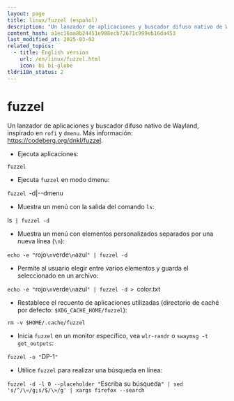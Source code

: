 ```yaml
---
layout: page
title: linux/fuzzel (español)
description: "Un lanzador de aplicaciones y buscador difuso nativo de Wayland, inspirado en `rofi` y `dmenu`."
content_hash: a1ec16aa8b24451e988ecb72671c999eb16da453
last_modified_at: 2025-03-02
related_topics:
  - title: English version
    url: /en/linux/fuzzel.html
    icon: bi bi-globe
tldri18n_status: 2
---
```

# fuzzel

Un lanzador de aplicaciones y buscador difuso nativo de Wayland, inspirado en `rofi` y `dmenu`.
Más información: <https://codeberg.org/dnkl/fuzzel>.

- Ejecuta aplicaciones:

`fuzzel`

- Ejecuta `fuzzel` en modo dmenu:

`fuzzel `<span class="tldr-var badge badge-pill bg-dark-lm bg-white-dm text-white-lm text-dark-dm font-weight-bold">-d|--dmenu</span>

- Muestra un menú con la salida del comando `ls`:

<span class="tldr-var badge badge-pill bg-dark-lm bg-white-dm text-white-lm text-dark-dm font-weight-bold">ls</span>` | fuzzel -d`

- Muestra un menú con elementos personalizados separados por una nueva línea (`\n`):

`echo -e "`<span class="tldr-var badge badge-pill bg-dark-lm bg-white-dm text-white-lm text-dark-dm font-weight-bold">rojo</span>`\n`<span class="tldr-var badge badge-pill bg-dark-lm bg-white-dm text-white-lm text-dark-dm font-weight-bold">verde</span>`\n`<span class="tldr-var badge badge-pill bg-dark-lm bg-white-dm text-white-lm text-dark-dm font-weight-bold">azul</span>`" | fuzzel -d`

- Permite al usuario elegir entre varios elementos y guarda el seleccionado en un archivo:

`echo -e "`<span class="tldr-var badge badge-pill bg-dark-lm bg-white-dm text-white-lm text-dark-dm font-weight-bold">rojo</span>`\n`<span class="tldr-var badge badge-pill bg-dark-lm bg-white-dm text-white-lm text-dark-dm font-weight-bold">verde</span>`\n`<span class="tldr-var badge badge-pill bg-dark-lm bg-white-dm text-white-lm text-dark-dm font-weight-bold">azul</span>`" | fuzzel -d > `<span class="tldr-var badge badge-pill bg-dark-lm bg-white-dm text-white-lm text-dark-dm font-weight-bold">color.txt</span>

- Restablece el recuento de aplicaciones utilizadas (directorio de caché por defecto: `$XDG_CACHE_HOME/fuzzel`):

`rm -v $HOME/.cache/fuzzel`

- Inicia `fuzzel` en un monitor específico, vea `wlr-randr` o `swaymsg -t get_outputs`:

`fuzzel -o "`<span class="tldr-var badge badge-pill bg-dark-lm bg-white-dm text-white-lm text-dark-dm font-weight-bold">DP-1</span>`"`

- Utilice `fuzzel` para realizar una búsqueda en línea:

`fuzzel -d -l 0 --placeholder "`<span class="tldr-var badge badge-pill bg-dark-lm bg-white-dm text-white-lm text-dark-dm font-weight-bold">Escriba su búsqueda</span>`" | sed 's/^/\«/g;s/$/\»/g' | xargs firefox --search`
